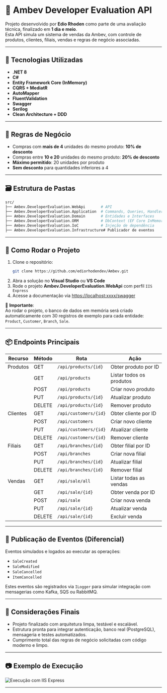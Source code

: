 
# 🍺 Ambev Developer Evaluation API

Projeto desenvolvido por **Edio Rhoden** como parte de uma avaliação técnica, finalizado em **1 dia e meio**.  
Esta API simula um sistema de vendas da Ambev, com controle de produtos, clientes, filiais, vendas e regras de negócio associadas.

---

## 🚀 Tecnologias Utilizadas

- **.NET 8**
- **C#**
- **Entity Framework Core (InMemory)**
- **CQRS + MediatR**
- **AutoMapper**
- **FluentValidation**
- **Swagger**
- **Serilog**
- **Clean Architecture + DDD**

---

## 🧠 Regras de Negócio

- Compras com **mais de 4** unidades do mesmo produto: **10% de desconto**
- Compras entre **10 e 20** unidades do mesmo produto: **20% de desconto**
- **Máximo permitido**: 20 unidades por produto
- **Sem desconto** para quantidades inferiores a 4

---

## 🗃️ Estrutura de Pastas

```bash
src/
├── Ambev.DeveloperEvaluation.WebApi       # API
├── Ambev.DeveloperEvaluation.Application  # Commands, Queries, Handlers, DTOs
├── Ambev.DeveloperEvaluation.Domain       # Entidades e Interfaces
├── Ambev.DeveloperEvaluation.ORM          # DbContext (EF Core InMemory)
├── Ambev.DeveloperEvaluation.IoC          # Injeção de dependência
├── Ambev.DeveloperEvaluation.Infrastructure# Publicador de eventos
```

---

## 🔧 Como Rodar o Projeto

1. Clone o repositório:
   ```bash
   git clone https://github.com/ediorhodendev/Ambev.git
   ```
2. Abra a solução no **Visual Studio** ou **VS Code**
3. Rode o projeto **Ambev.DeveloperEvaluation.WebApi** com perfil `IIS Express`
4. Acesse a documentação via [https://localhost:xxxx/swagger](https://localhost:xxxx/swagger)

🧠 **Importante**:  
Ao rodar o projeto, o banco de dados em memória será criado automaticamente com 30 registros de exemplo para cada entidade: `Product`, `Customer`, `Branch`, `Sale`.

---

## 📦 Endpoints Principais

| Recurso     | Método | Rota                        | Ação                            |
|-------------|--------|-----------------------------|---------------------------------|
| Produtos    | GET    | `/api/products/{id}`        | Obter produto por ID           |
|             | GET    | `/api/products`             | Listar todos os produtos       |
|             | POST   | `/api/products`             | Criar novo produto             |
|             | PUT    | `/api/products/{id}`        | Atualizar produto              |
|             | DELETE | `/api/products/{id}`        | Remover produto                |
| Clientes    | GET    | `/api/customers/{id}`       | Obter cliente por ID           |
|             | POST   | `/api/customers`            | Criar novo cliente             |
|             | PUT    | `/api/customers/{id}`       | Atualizar cliente              |
|             | DELETE | `/api/customers/{id}`       | Remover cliente                |
| Filiais     | GET    | `/api/branches/{id}`        | Obter filial por ID            |
|             | POST   | `/api/branches`             | Criar nova filial              |
|             | PUT    | `/api/branches/{id}`        | Atualizar filial               |
|             | DELETE | `/api/branches/{id}`        | Remover filial                 |
| Vendas      | GET    | `/api/sale/all`             | Listar todas as vendas         |
|             | GET    | `/api/sale/{id}`            | Obter venda por ID             |
|             | POST   | `/api/sale`                 | Criar nova venda               |
|             | PUT    | `/api/sale/{id}`            | Atualizar venda                |
|             | DELETE | `/api/sale/{id}`            | Excluir venda                  |

---

## 📢 Publicação de Eventos (Diferencial)

Eventos simulados e logados ao executar as operações:

- `SaleCreated`
- `SaleModified`
- `SaleCancelled`
- `ItemCancelled`

Estes eventos são registrados via `ILogger` para simular integração com mensagerias como Kafka, SQS ou RabbitMQ.

---

## 📝 Considerações Finais

- Projeto finalizado com arquitetura limpa, testável e escalável.
- Estrutura pronta para integrar autenticação, banco real (PostgreSQL), mensageria e testes automatizados.
- Cumprimento total das regras de negócio solicitadas com código moderno e limpo.

---

## 📷 Exemplo de Execução

![Execução com IIS Express](./docs/iis-express-execution.png)

---



